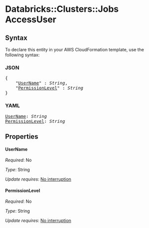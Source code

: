 # Databricks::Clusters::Jobs AccessUser

## Syntax

To declare this entity in your AWS CloudFormation template, use the following syntax:

### JSON

<pre>
{
    "<a href="#username" title="UserName">UserName</a>" : <i>String</i>,
    "<a href="#permissionlevel" title="PermissionLevel">PermissionLevel</a>" : <i>String</i>
}
</pre>

### YAML

<pre>
<a href="#username" title="UserName">UserName</a>: <i>String</i>
<a href="#permissionlevel" title="PermissionLevel">PermissionLevel</a>: <i>String</i>
</pre>

## Properties

#### UserName

_Required_: No

_Type_: String

_Update requires_: [No interruption](https://docs.aws.amazon.com/AWSCloudFormation/latest/UserGuide/using-cfn-updating-stacks-update-behaviors.html#update-no-interrupt)

#### PermissionLevel

_Required_: No

_Type_: String

_Update requires_: [No interruption](https://docs.aws.amazon.com/AWSCloudFormation/latest/UserGuide/using-cfn-updating-stacks-update-behaviors.html#update-no-interrupt)

